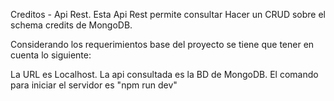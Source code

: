 Creditos - Api Rest.
Esta Api Rest permite consultar Hacer un CRUD sobre el schema credits de MongoDB.

Considerando los requerimientos base del proyecto se tiene que tener en cuenta lo siguiente:

La URL es Localhost.
La api consultada es la BD de MongoDB.
El comando para iniciar el servidor es "npm run dev"